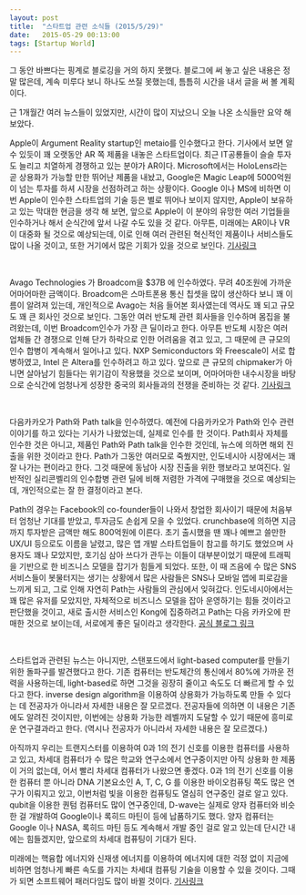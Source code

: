 ```yaml
---
layout: post
title:  "스타트업 관련 소식들 (2015/5/29)"
date:   2015-05-29 00:13:00
tags: [Startup World]
---
```


그 동안 바쁘다는 핑계로 블로깅을 거의 하지 못했다. 블로그에 써 놓고 싶은 내용은 정말 많은데, 계속 미루다 보니 하나도 쓰질 못했는데, 틈틈히 시간을 내서 글을 써 볼 계획이다.

근 1개월간 여러 뉴스들이 있었지만, 시간이 많이 지났으니 오늘 나온 소식들만 요약 해 보았다.

Apple이 Argument Reality startup인 metaio를 인수했다고 한다. 기사에서 보면 알 수 있듯이 꽤 오랫동안 AR 쪽 제품을 내놓은 스타트업이다. 
최근 IT공룡들이 슬슬 투자도 늘리고 치열하게 경쟁하고 있는 분야가 AR이다. Microsoft에서는 HoloLens라는 곧 상용화가 가능할 만한 뛰어난 제품을 내놨고, Google은 Magic Leap에 5000억원이 넘는 투자를 하셔 시장을 선점하려고 하는 상황이다. Google 이나 MS에 비하면 이번 Apple이 인수한 스타트업의 기술 등은 별로 뛰어나 보이지 않지만, Apple이 보유하고 있는 막대한 현금을 생각 해 보면, 앞으로 Apple이 이 분야의 유망한 여러 기업들을 인수하거나 해서 순식간에 앞서 나갈 수도 있을 것 같다. 아무튼, 미래에는 AR이나 VR이 대중화 될 것으로 예상되는데, 이로 인해 여러 관련된 혁신적인 제품이나 서비스들도 많이 나올 것이고, 또한 거기에서 많은 기회가 있을 것으로 보인다. 
[기사링크](http://techcrunch.com/2015/05/28/apple-metaio/)

<br>

Avago Technologies 가 Broadcom을 $37B 에 인수하였다. 무려 40조원에 가까운 어마어마한 금액이다. Broadcom은 스마트폰용 통신 칩셋을 많이 생산하다 보니 꽤 이름이 알려져 있는데, 개인적으로 Avago는 처음 들어본 회사였는데 역사도 꽤 되고 규모도 꽤 큰 회사인 것으로 보인다. 그동안 여러 반도체 관련 회사들을 인수하며 몸집을 불려왔는데, 이번 Broadcom인수가 가장 큰 딜이라고 한다. 아무튼 반도체 시장은 여러 업체들 간 경쟁으로 인해 단가 하락으로 인한 어려움을 겪고 있고, 그 때문에 큰 규모의 인수 합병이 계속해서 일어나고 있다. NXP Semiconductors 와 Freescale이 서로 합병하였고, Intel 은 Altera를 인수하려고 하고 있다. 앞으로 큰 규모의 chipmaker가 아니면 살아남기 힘들다는 위기감이 작용했을 것으로 보이며, 어마어마한 내수시장을 바탕으로 순식간에 엄청나게 성장한 중국의 회사들과의 전쟁을 준비하는 것 같다.
[기사링크](http://www.reuters.com/article/2015/05/28/us-broadcom-m-a-avago-idUSKBN0OD18120150528)

<br>

다음카카오가 Path와 Path talk을 인수하였다. 예전에 다음카카오가 Path와 인수 관련 이야기를 하고 있다는 기사가 나왔었는데, 실제로 인수를 한 것이다. Path회사 자체를 인수한 것은 아니고, 제품인 Path와 Path talk을 인수한 것인데, 뉴스에 의하면 해외 진출을 위한 것이라고 한다. Path가 그동안 여러모로 죽쒔지만, 인도네시아 시장에서는 꽤 잘 나가는 편이라고 한다. 그것 때문에 동남아 시장 진출을 위한 행보라고 보여진다. 일반적인 실리콘벨리의 인수합병 관련 딜에 비해 저렴한 가격에 구매했을 것으로 예상되는데, 개인적으로는 잘 한 결정이라고 본다.

Path의 경우는 Facebook의 co-founder들이 나와서 창업한 회사이기 때문에 처음부터 엄청난 기대를 받았고, 투자금도 손쉽게 모을 수 있었다. crunchbase에 의하면 지금까지 투자받은 금액만 해도 800억원에 이른다. 초기 출시했을 땐 꽤나 예쁘고 쓸만한 UX/UI 등으로도 이름을 날렸고, 많은 앱 개발 스타트업들이 참고를 하기도 했었으며 사용자도 꽤나 모았지만, 호기심 삼아 쓰다가 관두는 이들이 대부분이었기 때문에 트래픽을 기반으로 한 비즈니스 모델을 잡기가 힘들게 되었다. 또한, 이 때 즈음에 수 많은 SNS 서비스들이 봇물터지는 생기는 상황에서 많은 사람들은 SNS나 모바일 앱에 피로감을 느끼게 되고, 그로 인해 자연히 Path는 사람들의 관심에서 잊혀갔다. 인도네시아에서는 꽤 많은 유저를 모았지만, 자체적으로 비즈니스 모델을 잡아 운영하기는 힘들 것이라고 판단했을 것이고, 새로 출시한 서비스인 Kong에 집중하려고 Path는 다음 카카오에 판매한 것으로 보이는데, 서로에게 좋은 딜이라고 생각한다.
[공식 블로그 링크](http://blog.path.com/post/120147299377/a-new-chapter-for-path)


<br>

스타트업과 관련된 뉴스는 아니지만, 스탠포드에서 light-based computer를 만들기 위한 돌파구를 발견했다고 한다. 기존 컴퓨터는 반도체간의 통신에서 80%에 가까운 전력을 사용하는데, light-based로 하면 그것을 굉장히 줄이고 속도도 더 빠르게 할 수 있다고 한다. inverse design algorithm을 이용하여 상용화가 가능하도록 만들 수 있다는 데 전공자가 아니라서 자세한 내용은 잘 모르겠다. 전공자들에 의하면 이 내용은 기존에도 알려진 것이지만, 이번에는 상용화 가능한 레벨까지 도달할 수 있기 때문에 흥미로운 연구결과라고 한다. (역시나 전공자가 아니라서 자세한 내용은 잘 모르겠다.)

아직까지 우리는 트랜지스터를 이용하여 0과 1의 전기 신호를 이용한 컴퓨터를 사용하고 있고, 차세대 컴퓨터가 수 많은 학교와 연구소에서 연구중이지만 아직 상용화 한 제품이 거의 없는데, 어서 빨리 차세대 컴퓨터가 나왔으면 좋겠다. 0과 1의 전기 신호를 이용한 컴퓨터 뿐 아니라 DNA 기본요소인 A, T, C, G 를 이용한 바이오컴퓨팅 쪽도 많은 연구가 이뤄지고 있고, 이번처럼 빛을 이용한 컴퓨팅도 열심히 연구중인 걸로 알고 있다. qubit을 이용한 퀀텀 컴퓨터도 많이 연구중인데, D-wave는 실제로 양자 컴퓨터와 비슷한 걸 개발하여 Google이나 록히드 마틴이 등에 납품하기도 했다. 양자 컴퓨터는 Google 이나 NASA, 록히드 마틴 등도 계속해서 개발 중인 걸로 알고 있는데 단시간 내에는 힘들겠지만, 앞으로의 차세대 컴퓨팅이 기대가 된다. 

미래에는 핵융합 에너지와 신재생 에너지를 이용하여 에너지에 대한 걱정 없이 지금에 비하면 엄청나게 빠른 속도를 가지는 차세대 컴퓨팅 기술을 이용할 수 있을 것이다. 그때가 되면 소프트웨어 패러다임도 많이 바뀔 것이다.
[기사링크](http://engineering.stanford.edu/news/stanford-engineers-breakthrough-heralds-super-efficient-light-based-computers)